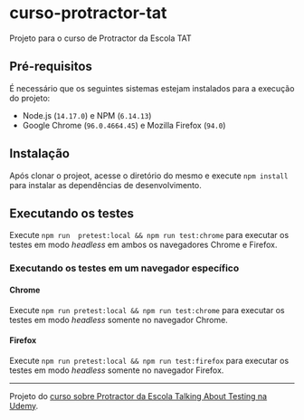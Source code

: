 # curso-protractor-tat
Projeto para o curso de Protractor da Escola TAT

## Pré-requisitos

É necessário que os seguintes sistemas estejam instalados para a execução do projeto:
- Node.js (`14.17.0`) e NPM (`6.14.13`)
- Google Chrome (`96.0.4664.45`) e Mozilla Firefox (`94.0`)

## Instalação

Após clonar o projeot, acesse o diretório do mesmo e execute `npm install` para instalar as dependências de desenvolvimento.

## Executando os testes

Execute `npm run  pretest:local && npm run test:chrome` para executar os testes em modo _headless_ em ambos os navegadores Chrome e Firefox.

### Executando os testes em um navegador específico

#### Chrome

Execute `npm run pretest:local && npm run test:chrome` para executar os testes em modo _headless_ somente no navegador Chrome.

#### Firefox

Execute `npm run pretest:local && npm run test:firefox` para executar os testes em modo _headless_ somente no navegador Firefox.

______________________

Projeto do [curso sobre Protractor da Escola Talking About Testing na Udemy](https://www.udemy.com/course/arquitetura-de-testes-com-protractor/). 